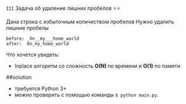 `III` Задача об удаление лишних пробелов ⭐⭐

Дана строка с избыточным количеством пробелов
Нужно удалить лишние пробелы
```
before: _On__my___home_world
after:  On_my_home_world
```

Что хочется увидеть:
- Inplace алгоритм со сложность **O(N)** по времени и **O(1)** по памяти

 ##solution

- требуется Python 3+ 
- можно проверить с помощью команды `$ python main.py`.